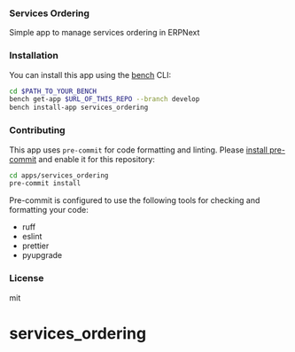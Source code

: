 ### Services Ordering

Simple app to manage services ordering in ERPNext

### Installation

You can install this app using the [bench](https://github.com/frappe/bench) CLI:

```bash
cd $PATH_TO_YOUR_BENCH
bench get-app $URL_OF_THIS_REPO --branch develop
bench install-app services_ordering
```

### Contributing

This app uses `pre-commit` for code formatting and linting. Please [install pre-commit](https://pre-commit.com/#installation) and enable it for this repository:

```bash
cd apps/services_ordering
pre-commit install
```

Pre-commit is configured to use the following tools for checking and formatting your code:

- ruff
- eslint
- prettier
- pyupgrade

### License

mit
# services_ordering
